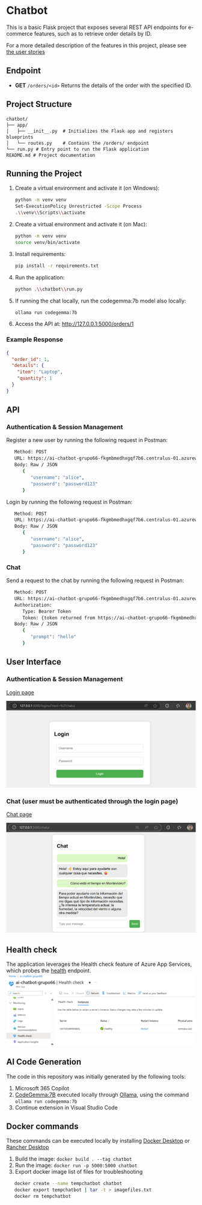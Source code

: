 # Chatbot

This is a basic Flask project that exposes several REST API endpoints for e-commerce features, such as to retrieve order details by ID.

For a more detailed description of the features in this project, please see [the user stories](./user-stories.md)

## Endpoint

- **GET** `/orders/<id>`
  Returns the details of the order with the specified ID.

## Project Structure

```
chatbot/
├── app/
│   ├── __init__.py  # Initializes the Flask app and registers blueprints
│   └── routes.py    # Contains the /orders/ endpoint
└── run.py # Entry point to run the Flask application
README.md # Project documentation
```

## Running the Project

1. Create a virtual environment and activate it (on Windows):
   ```bash
   python -m venv venv
   Set-ExecutionPolicy Unrestricted -Scope Process
   .\\venv\\Scripts\\activate
1. Create a virtual environment and activate it (on Mac):
   ```bash
   python -m venv venv
   source venv/bin/activate
2. Install requirements:
   ```bash
   pip install -r requirements.txt
3. Run the application:
   ```bash
   python .\\chatbot\\run.py
4. If running the chat locally, run the codegemma:7b model also locally:
   ```bash
   ollama run codegemma:7b
5. Access the API at: http://127.0.0.1:5000/orders/1

### Example Response
```json
{
  "order_id": 1,
  "details": {
    "item": "Laptop",
    "quantity": 1
  }
}
```

## API

### Authentication & Session Management

Register a new user by running the following request in Postman:
```bash
   Method: POST
   URL: https://ai-chatbot-grupo66-fkgmbmedhxgqf7b6.centralus-01.azurewebsites.net/users/register
   Body: Raw / JSON
      {
         "username": "alice",
         "password": "password123"
      }
```

Login by running the following request in Postman:
```bash
   Method: POST
   URL: https://ai-chatbot-grupo66-fkgmbmedhxgqf7b6.centralus-01.azurewebsites.net/users/login
   Body: Raw / JSON
      {
         "username": "alice",
         "password": "password123"
      }
```

### Chat

Send a request to the chat by running the following request in Postman:
```bash
   Method: POST
   URL: https://ai-chatbot-grupo66-fkgmbmedhxgqf7b6.centralus-01.azurewebsites.net/chat
   Authorization:
      Type: Bearer Token
      Token: {token returned from https://ai-chatbot-grupo66-fkgmbmedhxgqf7b6.centralus-01.azurewebsites.net/users/login}
   Body: Raw / JSON
      {
         "prompt": "hello"
      }
```

## User Interface

### Authentication & Session Management

[Login page](http://127.0.0.1:5000/loginui)

![Login page](loginui.png)

### Chat (user must be authenticated through the login page)

[Chat page](http://127.0.0.1:5000/chatui)

![Login page](chatui.png)

## Health check
The application leverages the Health check feature of Azure App Services, which probes the [health](https://ai-chatbot-grupo66-fkgmbmedhxgqf7b6.centralus-01.azurewebsites.net/health) endpoint.
![Health check](health-check.png)

## AI Code Generation
The code in this repository was initially generated by the following tools:
1. Microsoft 365 Copilot
2. [CodeGemma:7B](https://ollama.com/library/codegemma:7b) executed locally through [Ollama](https://ollama.com/), using the command `ollama run codegemma:7b`
3. Continue extension in Visual Studio Code

## Docker commands
These commands can be executed locally by installing [Docker Desktop](https://www.docker.com/products/docker-desktop/) or [Rancher Desktop](https://rancherdesktop.io/)

1. Build the image:
  `docker build . --tag chatbot`
2. Run the image:
  `docker run -p 5000:5000 chatbot`
3. Export docker image list of files for troubleshooting
```bash
   docker create --name tempchatbot chatbot
   docker export tempchatbot | tar -t > imagefiles.txt
   docker rm tempchatbot
